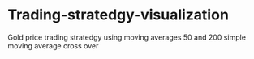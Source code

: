 # Trading-stratedgy-visualization
Gold price trading stratedgy using moving averages 50 and 200 simple moving average cross over 
